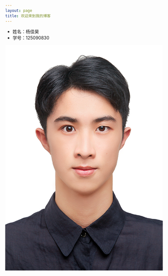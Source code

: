 ```yaml
---
layout: page  
title: 欢迎来到我的博客
---
```


- 姓名：杨佳昊
- 学号：125090830

![我的照片](https://github.com/plainful/plainful.github.io/blob/main/image/%E5%BE%AE%E4%BF%A1%E5%9B%BE%E7%89%87_2025-08-11_105057_239.jpg) 
